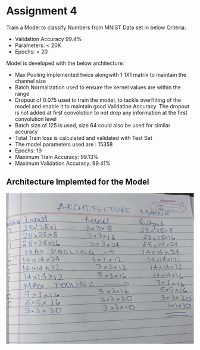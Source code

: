 # Assignment 4

Train a Model to classify Numbers from MNIST Data set in below Criteria: 
- Validation Accuracy 99.4%
- Parameters: < 20K
- Epochs: < 20

Model is developed with the below architecture: 
- Max Pooling implemented twice alongwith 1 1X1 matrix to maintain the channel size
- Batch Normalization used to ensure the kernel values are within the range
- Dropout of 0.075 used to train the model, to tackle overfitting of the model and enable it to maintain good Validation Accuracy. The dropout is not added at first convolution to not drop any information at the first convolution level 
- Batch size of 125 is used, size 64 could also be used for similar accuracy
- Total Train loss is calculated and validated with Test Set
- The model parameters used are : 15358
- Epochs: 19
- Maximum Train Accuracy: 99.13% 
- Maximum Validation Accuracy: 99.41%

## Architecture Implemted for the Model

![Architecture Image](https://github.com/Anjalichimnani/EVA4/blob/master/Assignment_4/Architecture.jpeg)
